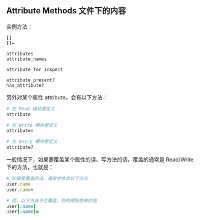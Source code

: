 ## Attribute Methods 文件下的内容

实例方法：

```
[]
[]=
```

```
attributes
attribute_names

attribute_for_inspect

attribute_present?
has_attribute?
```

另外对某个属性 attribute，会有以下方法：

```ruby
# 在 Read 模块里定义
attribute

# 在 Write 模块里定义
attribute=
```

```ruby
# 在 Query 模块里定义
attribute?
```

一般情况下，如果要覆盖某个属性的读、写方法的话，覆盖的通常是 Read/Write 下的方法，也就是：

```ruby
# 如果要覆盖的话，通常会修改以下方法
user.name
user.name=

# 而，以下方法不会覆盖，仍然得到原来的值
user[:name]
user[:name]=
```

